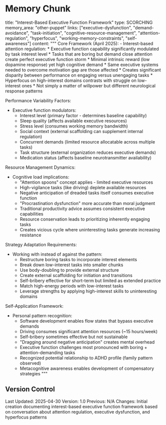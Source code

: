 # Memory Chunk

<chunk>
title: "Interest-Based Executive Function Framework"
type: SCORCHING
memory_area: "other-puppet"
links: ["executive-dysfunction", "demand-avoidance", "task-initiation", "cognitive-resource-management", "attention-regulation", "hyperfocus", "working-memory-constraints", "self-awareness"]
content: """
Core Framework (April 2025):
- Interest-based attention regulation:
  * Executive function capability significantly modulated by task interest level
  * Tasks that are boring but demand close attention create perfect executive function storm
  * Minimal intrinsic reward (low dopamine response) yet high cognitive demand
  * Same executive systems needed to overcome motivation gap are those affected
  * Creates significant disparity between performance on engaging versus unengaging tasks
  * Hyperfocus on high-interest domains contrasts with struggle on low-interest ones
  * Not simply a matter of willpower but different neurological response patterns

Performance Variability Factors:
- Executive function modulators:
  * Interest level (primary factor - determines baseline capability)
  * Sleep quality (affects available executive resources)
  * Stress level (consumes working memory bandwidth)
  * Social context (external scaffolding can supplement internal regulation)
  * Concurrent demands (limited resource allocatable across multiple tasks)
  * Task structure (external organization reduces executive demands)
  * Medication status (affects baseline neurotransmitter availability)

Resource Management Dynamics:
- Cognitive load implications:
  * "Attention spoons" concept applies - limited executive resources
  * High-vigilance tasks (like driving) deplete available resources
  * Negative anticipation of dreaded tasks itself consumes executive function
  * "Procrastination dysfunction" more accurate than moral judgment
  * Traditional productivity advice assumes consistent executive capabilities
  * Resource conservation leads to prioritizing inherently engaging tasks
  * Creates vicious cycle where uninteresting tasks generate increasing resistance

Strategy Adaptation Requirements:
- Working with instead of against the pattern:
  * Restructure boring tasks to incorporate interest elements
  * Break down low-interest tasks into smaller chunks
  * Use body-doubling to provide external structure
  * Create external scaffolding for initiation and transitions
  * Self-bribery effective for short-term but limited as extended practice
  * Match high-energy periods with low-interest tasks
  * Leverage strengths by applying high-interest skills to uninteresting domains

Self-Application Framework:
- Personal pattern recognition:
  * Software development enables flow states that bypass executive demands
  * Driving consumes significant attention resources (~15 hours/week)
  * Self-bribery sometimes effective but not sustainable
  * "Dragging around negative anticipation" creates mental overhead
  * Executive function challenges most pronounced with boring + attention-demanding tasks
  * Recognized potential relationship to ADHD profile (family pattern observed)
  * Metacognitive awareness enables development of compensatory strategies
"""
</chunk>

## Version Control
Last Updated: 2025-04-30
Version: 1.0
Previous: N/A
Changes: Initial creation documenting interest-based executive function framework based on conversation about attention regulation, executive dysfunction, and hyperfocus patterns
